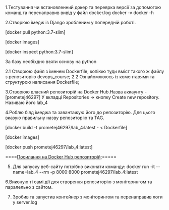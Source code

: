 1.Тестування чи встановленний докер та переврка версії за допомогою команд та перенаправив вивід у файл docker.log
 docker -v
 docker -h
 
2.Створюю імедж із Django зробленим у попередній роботі.

  [docker pull python:3.7-slim]
  
  [docker images]
  
  [docker inspect python:3.7-slim]
  
За базу необіхдно взяти основу на python  

2.1 Створюю файл з іменем Dockerfile, копіюю туди вміст такого ж файлу з репозиторію devops_course;
2.2 Ознайомлююсь із коментарями та структурою написання Dockerfile;

3.Створюю власний репозиторій на Docker Hub.Назва аккаунту - [prometej46297] У вкладці Repositories -> кнопку Create new repository. Називаю його lab_4

4.Роблю білд імеджа та завантажую його до репозиторію. Для цього вказую правильну назву репозиторію та TAG.

  [docker build -t prometej46297/lab_4:latest - < Dockerfile]
  
  [docker images]
  
  [docker push prometej46297/lab_4:latest]

====[Посилання на Docker Hub репозиторій;](https://hub.docker.com/repository/docker/prometej46297/lab_4)=====

5. Для запуску веб-сайту потрібно виконати команду:
    docker run -it --name=lab_4 --rm -p 8000:8000 prometej46297/lab_4:latest
    

6.Виконую ті самі дії для створення репозиторію з моніторингом та паралельно з сайтом.

7. Зробив та запустив контейнер з моніторингом та перенаправив логи у server.log 
